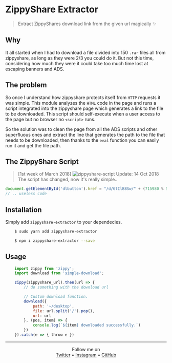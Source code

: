 # ZippyShare Extractor 
> Extract ZippyShares download link from the given url magically :sparkles: 

## Why
It all started when I had to download a file divided into 150 `.rar` files all from zippyshare, as long as they were 2/3 you could do it. But not this time, considering how much they were it could take too much time lost at escaping banners and ADS.

## The problem
So once I understand how zippyshare protects itself from `HTTP` requests it was simple. This module analyzes the `HTML` code in the page and runs a script integrated into the zippyshare page which generates a link to the file to be downloaded. This script should self-execute when a user access to the page but no browser no `<script>` runs.

So the solution was to clean the page from all the ADS scripts and other superfluous ones and extract the line that generates the path to the file that needs to be downloaded, then thanks to the `eval` function you can easily run it and get the file path.

## The ZippyShare Script 
> [1st week of March 2018]
![zippyshare-script](https://user-images.githubusercontent.com/16429579/37145976-bc9b027c-22c2-11e8-82de-c73fd8f0998d.png)
> Update: 14 Oct 2018
The script has changed, now it's really simple.. 
```js
document.getElementById('dlbutton').href = "/d/GtIlB8Sw/" + (715980 % 51245 + 715980 % 913) + "/path/to/file"
// .. useless code
```

## Installation 
Simply add `zippyshare-extractor` to your dependecies.

```sh 
	$ sudo yarn add zippyshare-extractor

	$ npm i zippyshare-extractor --save
```

## Usage
```js
	import zippy from 'zippy';
	import download from 'simple-download';

	zippy(zippyshare_url).then(url => {
		// do something with the download url

		// Custom download function.
		download({
			path: '~/desktop',
			file: url.split('/').pop(),
			url: url
		}, (pos, item) => {
			console.log(`${item} downloaded successfully.`)
		})
	}).catch(e => { throw e })
``` 

--------
<p align="center">
    Follow me on
    <br>
	<a href="https://twitter.com/rawnlydev">Twitter</a> • <a href="https://instagram.com/fede.vitale">Instagram</a>  • <a href="https://github.com/rawnly">GitHub</a> 
</p>
